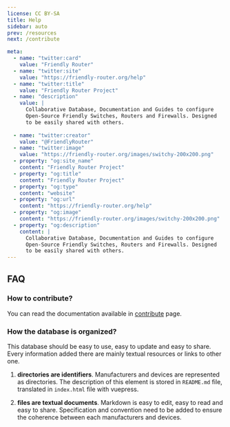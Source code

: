 ```yaml
---
license: CC BY-SA
title: Help
sidebar: auto
prev: /resources
next: /contribute

meta:
  - name: "twitter:card"
    value: "Friendly Router"
  - name: "twitter:site"
    value: "https://friendly-router.org/help"
  - name: "twitter:title"
    value: "Friendly Router Project"
  - name: "description" 
    value: | 
      Collaborative Database, Documentation and Guides to configure
      Open-Source Friendly Switches, Routers and Firewalls. Designed
      to be easily shared with others.
      
  - name: "twitter:creator"
    value: "@FriendlyRouter"
  - name: "twitter:image"
    value: "https://friendly-router.org/images/switchy-200x200.png"
  - property: "og:site_name"
    content: "Friendly Router Project"
  - property: "og:title"
    content: "Friendly Router Project"
  - property: "og:type"
    content: "website"
  - property: "og:url"
    content: "https://friendly-router.org/help"
  - property: "og:image"
    content: "https://friendly-router.org/images/switchy-200x200.png"
  - property: "og:description"
    content: |
      Collaborative Database, Documentation and Guides to configure
      Open-Source Friendly Switches, Routers and Firewalls. Designed
      to be easily shared with others.
---
```


## FAQ

### How to contribute?

You can read the documentation available in [contribute](/contribute)
page.

### How the database is organized?

This database should be easy to use, easy to update and easy to
share. Every information added there are mainly textual resources or
links to other one.

 1. **directories are identifiers**. Manufacturers and devices are
    represented as directories. The description of this element is
    stored in `README.md` file, translated in `index.html` file with
    vuepress.
 
 2. **files are textual documents**. Markdown is easy to edit, easy to
    read and easy to share. Specification and convention need to be
    added to ensure the coherence between each manufacturers and
    devices.
